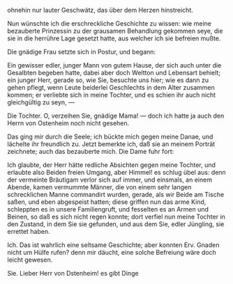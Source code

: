 <a name="92"></a>

ohnehin nur lauter Geschwätz, das über dem Herzen hinstreicht.

Nun wünschte ich die erschreckliche Geschichte zu wissen: 
wie meine bezauberte Prinzessin zu der grausamen Behandlung 
gekommen seye, die sie in die herrühre Lage gesetzt 
hatte, aus welcher ich sie befreien mußte.

Die gnädige Frau setzte sich in Postur, und begann:

Ein gewisser edler, junger Mann von gutem Hause, der 
sich auch unter die Gesalbten begeben hatte, dabei aber doch
Weltton und Lebensart behielt; ein junger Herr, gerade so,
wie Sie, besuchte uns hier; wie es dann zu gehen pflegt,
wenn Leute beiderlei Geschlechts in dem Alter zusammen
kommen; er verliebte sich in meine Tochter, und es schien
ihr auch nicht gleichgültig zu seyn, —

Die Tochter. O, verzeihen Sie, gnädige Mama! —
doch ich hatte ja auch den Herrn von Ostenheim noch
nicht gesehen.

Das ging mir durch die Seele; ich bückte mich gegen
meine Danae, und lächelte ihr freundlich zu. Jetzt bemerkte 
ich, daß sie an meinem Porträt zeichnete; auch das
bezauberte mich. Die Dame fuhr fort:

Ich glaubte, der Herr hätte redliche Absichten gegen meine
Tochter, und erlaubte also Beiden freien Umgang, aber
Himmel! es schlug übel aus: denn der vermeinte Bräutigam 
verlor sich auf immer, und einsmals, an einem Abende, 
kamen vermummte Männer, die von einem sehr langen
schrecklichen Manne commandirt wurden, gerade, als wir
Beide am Tische saßen, und eben abgespeist hatten; diese
griffen nun das arme Kind, schleppten es in unsere Familiengruft, 
und fesselten es an Armen und Beinen, so daß
es sich nicht regen konnte; dort verfiel nun meine Tochter
in den Zustand, in dem Sie sie gefunden, und aus dem
Sie, edler Jüngling, sie errettet haben.

Ich. Das ist wahrlich eine seltsame Geschichte; aber
konnten Erv. Gnaden nicht um Hülfe rufen? denn mir 
däucht, eine solche Befreiung wäre doch leicht gewesen.

Sie. Lieber Herr von Dstenheim! es gibt Dinge

